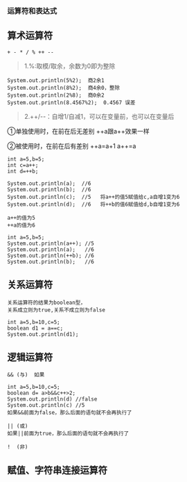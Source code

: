 ### 运算符和表达式

## 算术运算符
```
+ - * / % ++ --
```

>1.%:取模/取余，余数为0即为整除

	System.out.println(5%2);  商2余1
	System.out.println(8%2);  商4余0，整除
	System.out.println(2%8);  商0余2
	System.out.println(8.4567%2);  0.4567 误差

>2.++/--：自增1/自减1，可以在变量前，也可以在变量后

①单独使用时，在前在后无差别  ++a跟a++效果一样

②被使用时，在前在后有差别    ++a=a+1  a++=a
```
int a=5,b=5;
int c=a++;
int d=++b;

System.out.println(a);  //6
System.out.println(b);  //6
System.out.println(c);  //5   将a++的值5赋值给c,a自增1变为6
System.out.println(d);  //6   将++b的值6赋值给d,b自增1变为6

a++的值为5
++a的值为6

int a=5,b=5;
System.out.println(a++); //5
System.out.println(a);   //6
System.out.println(++b); //6
System.out.println(b);   //6
```

## 关系运算符
```
关系运算符的结果为boolean型，
关系成立则为true,关系不成立则为false

int a=5,b=10,c=5;
boolean d1 = a==c;
System.out.println(d1);
```

## 逻辑运算符
```
&& (与)  如果

int a=5,b=10,c=5;
boolean d= a>b&&c++>2;
System.out.println(d) //false
System.out.println(c) //5
如果&&前面为false，那么后面的语句就不会再执行了

|| (或)
如果||前面为true，那么后面的语句就不会再执行了

!  (非)
```

## 赋值、字符串连接运算符